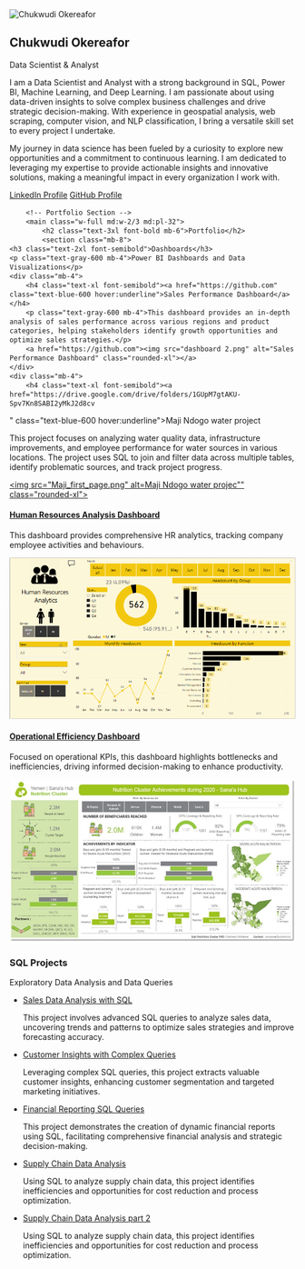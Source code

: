 <!DOCTYPE html>
<html lang="en">
<head>
    <meta charset="UTF-8">
    <meta name="viewport" content="width=device-width, initial-scale=1.0">
    <title>Chukwudi Okereafor | Data Scientist & Analyst</title>
    <link href="https://cdn.jsdelivr.net/npm/tailwindcss@2.2.19/dist/tailwind.min.css" rel="stylesheet">
</head>
<body class="bg-gray-100">
    <div class="container mx-auto p-8 flex flex-col md:flex-row">
        <!-- Left Sidebar -->
        <aside class="w-full md:w-1/3 bg-white rounded-2xl shadow-lg p-6 mb-8 md:mb-0">
            <img src="p_pix.jpg" alt="Chukwudi Okereafor" class="rounded-full mx-auto mb-4">
            <h2 class="text-2xl font-bold text-center">Chukwudi Okereafor</h2>
            <p class="text-center text-gray-600">Data Scientist & Analyst</p>
            <p class="text-center mt-4">I am a Data Scientist and Analyst with a strong background in SQL, Power BI, Machine Learning, and Deep Learning. I am passionate about using data-driven insights to solve complex business challenges and drive strategic decision-making. With experience in geospatial analysis, web scraping, computer vision, and NLP classification, I bring a versatile skill set to every project I undertake.</p><p class="text-center mt-4">My journey in data science has been fueled by a curiosity to explore new opportunities and a commitment to continuous learning. I am dedicated to leveraging my expertise to provide actionable insights and innovative solutions, making a meaningful impact in every organization I work with.</p>
            <div class="mt-6 text-center">
                <a href="https://www.linkedin.com/in/michael-okereafor/" class="text-blue-600 hover:underline block">LinkedIn Profile</a>
                <a href="https://github.com/chuqudee" class="text-blue-600 hover:underline block">GitHub Profile</a>
            </div>
        </aside>

        <!-- Portfolio Section -->
        <main class="w-full md:w-2/3 md:pl-32">
            <h2 class="text-3xl font-bold mb-6">Portfolio</h2>
            <section class="mb-8">
    <h3 class="text-2xl font-semibold">Dashboards</h3>
    <p class="text-gray-600 mb-4">Power BI Dashboards and Data Visualizations</p>
    <div class="mb-4">
        <h4 class="text-xl font-semibold"><a href="https://github.com" class="text-blue-600 hover:underline">Sales Performance Dashboard</a></h4>
        <p class="text-gray-600 mb-4">This dashboard provides an in-depth analysis of sales performance across various regions and product categories, helping stakeholders identify growth opportunities and optimize sales strategies.</p>
        <a href="https://github.com"><img src="dashboard 2.png" alt="Sales Performance Dashboard" class="rounded-xl"></a>
    </div>
    <div class="mb-4">
        <h4 class="text-xl font-semibold"><a href="https://drive.google.com/drive/folders/1GUpM7gtAKU-Spv7Kn8SABI2yMkJ2d8cv
" class="text-blue-600 hover:underline">Maji Ndogo water project</a></h4>
        <p class="text-gray-600 mb-4">This project focuses on analyzing water quality data, infrastructure improvements, and employee performance for water sources in various locations. The project uses SQL to join and filter data across multiple tables, identify problematic sources, and track project progress.</p>
        <a href="https://github.com"><img src="Maji_first_page.png" alt=Maji Ndogo water projec"" class="rounded-xl"></a>
    </div>
    <div class="mb-4">
        <h4 class="text-xl font-semibold"><a href="https://github.com" class="text-blue-600 hover:underline">Human Resources Analysis Dashboard</a></h4>
        <p class="text-gray-600 mb-4">This dashboard provides comprehensive HR analytics, tracking company employee activities and behaviours.</p>
        <a href="https://github.com"><img src="HR_Analysis.png" alt="Revenue Analysis Dashboard" class="rounded-xl"></a>
    </div>
    <div class="mb-4">
        <h4 class="text-xl font-semibold"><a href="https://github.com" class="text-blue-600 hover:underline">Operational Efficiency Dashboard</a></h4>
        <p class="text-gray-600 mb-4">Focused on operational KPIs, this dashboard highlights bottlenecks and inefficiencies, driving informed decision-making to enhance productivity.</p>
        <a href="https://github.com"><img src="Yemen_Nutrition_cluster.jpg" alt="Operational Efficiency Dashboard" class="rounded-xl"></a>
    </div>
</section>
            <section>
    <h3 class="text-2xl font-semibold">SQL Projects</h3>
    <p class="text-gray-600 mb-4">Exploratory Data Analysis and Data Queries</p>
    <ul class="list-disc list-inside">
        <li><a href="https://github.com" class="text-blue-600 hover:underline">Sales Data Analysis with SQL</a></li>
        <p class="text-gray-600 mb-4">This project involves advanced SQL queries to analyze sales data, uncovering trends and patterns to optimize sales strategies and improve forecasting accuracy.</p>
        <li><a href="https://github.com" class="text-blue-600 hover:underline">Customer Insights with Complex Queries</a></li>
        <p class="text-gray-600 mb-4">Leveraging complex SQL queries, this project extracts valuable customer insights, enhancing customer segmentation and targeted marketing initiatives.</p>
        <li><a href="https://github.com" class="text-blue-600 hover:underline">Financial Reporting SQL Queries</a></li>
        <p class="text-gray-600 mb-4">This project demonstrates the creation of dynamic financial reports using SQL, facilitating comprehensive financial analysis and strategic decision-making.</p>
        <li><a href="https://github.com" class="text-blue-600 hover:underline">Supply Chain Data Analysis</a></li>
        <p class="text-gray-600 mb-4">Using SQL to analyze supply chain data, this project identifies inefficiencies and opportunities for cost reduction and process optimization.</p>
        <li><a href="https://github.com" class="text-blue-600 hover:underline">Supply Chain Data Analysis part 2</a></li>
        <p class="text-gray-600 mb-4">Using SQL to analyze supply chain data, this project identifies inefficiencies and opportunities for cost reduction and process optimization.</p>
    </ul>
</section>
        </main>
    </div>
</body>
</html>
